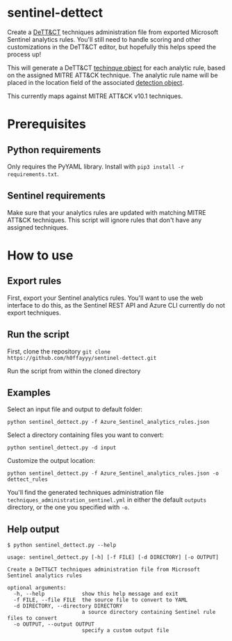 # sentinel-dettect

Create a [DeTT&CT](https://github.com/rabobank-cdc/DeTTECT) techniques administration file from exported Microsoft Sentinel analytics rules. You'll still need to handle scoring and other customizations in the DeTT&CT editor, but hopefully this helps speed the process up!

This will generate a DeTT&CT [techinque object](https://github.com/rabobank-cdc/DeTTECT/wiki/YAML-administration-techniques_v1_2#technique-object) for each analytic rule, based on the assigned MITRE ATT&CK technique. The analytic rule name will be placed in the location field of the associated [detection object](https://github.com/rabobank-cdc/DeTTECT/wiki/YAML-administration-techniques_v1_2#detection-object). 

This currently maps against MITRE ATT&CK v10.1 techniques.

# Prerequisites

## Python requirements

Only requires the PyYAML library. Install with `pip3 install -r requirements.txt`.

## Sentinel requirements

Make sure that your analytics rules are updated with matching MITRE ATT&CK techniques. This script will ignore rules that don't have any assigned techniques.

# How to use

## Export rules
First, export your Sentinel analytics rules. You'll want to use the web interface to do this, as the Sentinel REST API and Azure CLI currently do not export techniques.

## Run the script

First, clone the repository `git clone https://github.com/h0ffayyy/sentinel-dettect.git`

Run the script from within the cloned directory

## Examples

Select an input file and output to default folder:

`python sentinel_dettect.py -f Azure_Sentinel_analytics_rules.json`

Select a directory containing files you want to convert:

`python sentinel_dettect.py -d input`

Customize the output location:

`python sentinel_dettect.py -f Azure_Sentinel_analytics_rules.json -o dettect_rules`

You'll find the generated techniques administration file `techniques_administration_sentinel.yml` in either the default `outputs` directory, or the one you specified with `-o`.

## Help output

```
$ python sentinel_dettect.py --help

usage: sentinel_dettect.py [-h] [-f FILE] [-d DIRECTORY] [-o OUTPUT]

Create a DeTT&CT techniques administration file from Microsoft Sentinel analytics rules

optional arguments:
  -h, --help            show this help message and exit
  -f FILE, --file FILE  the source file to convert to YAML
  -d DIRECTORY, --directory DIRECTORY
                        a source directory containing Sentinel rule files to convert
  -o OUTPUT, --output OUTPUT
                        specify a custom output file
```